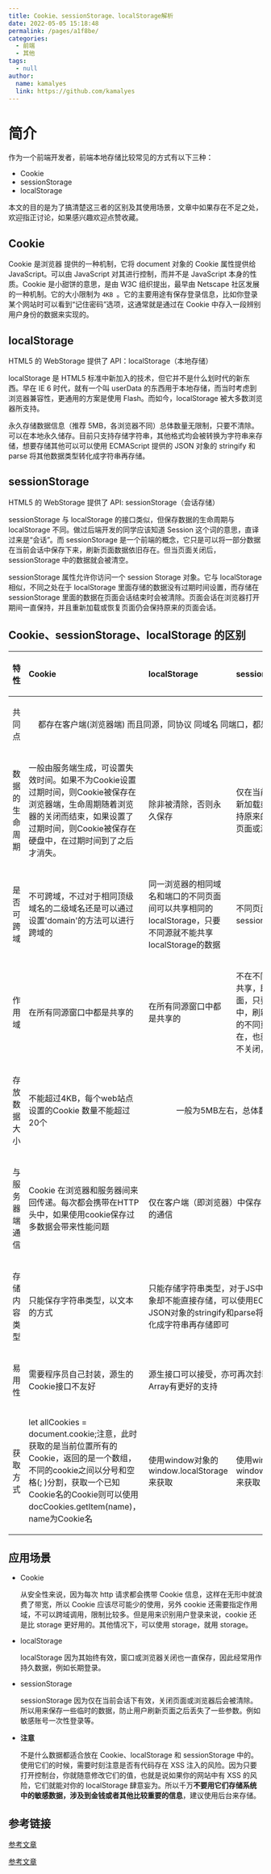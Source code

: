```yaml
---
title: Cookie、sessionStorage、localStorage解析
date: 2022-05-05 15:18:48
permalink: /pages/a1f8be/
categories: 
  - 前端
  - 其他
tags: 
  - null
author: 
  name: kamalyes
  link: https://github.com/kamalyes
---
```


# 简介

作为一个前端开发者，前端本地存储比较常见的方式有以下三种：

- Cookie
- sessionStorage
- localStorage

本文的目的是为了搞清楚这三者的区别及其使用场景，文章中如果存在不足之处，欢迎指正讨论，如果感兴趣欢迎点赞收藏。

## Cookie

Cookie 是浏览器 提供的一种机制，它将 document 对象的 Cookie 属性提供给 JavaScript。可以由 JavaScript 对其进行控制，而并不是 JavaScript 本身的性质。Cookie 是小甜饼的意思，是由 W3C 组织提出，最早由 Netscape 社区发展的一种机制。它的大小限制为 `4KB `。它的主要用途有保存登录信息，比如你登录某个网站时可以看到“记住密码”选项，这通常就是通过在 Cookie 中存入一段辨别用户身份的数据来实现的。

## localStorage

HTML5 的 WebStorage 提供了 API：localStorage（本地存储）

localStorage 是 HTML5 标准中新加入的技术，但它并不是什么划时代的新东西。早在 IE 6 时代，就有一个叫 userData 的东西用于本地存储，而当时考虑到浏览器兼容性，更通用的方案是使用 Flash。而如今，localStorage 被大多数浏览器所支持。

永久存储数据信息（推荐 5MB，各浏览器不同）总体数量无限制，只要不清除。可以在本地永久储存。目前只支持存储字符串，其他格式均会被转换为字符串来存储，想要存储其他可以可以使用 ECMAScript 提供的 JSON 对象的 stringify 和 parse 将其他数据类型转化成字符串再存储。

## sessionStorage

HTML5 的 WebStorage 提供了 API: sessionStorage（会话存储）

sessionStorage 与 localStorage 的接口类似，但保存数据的生命周期与 localStorage 不同。做过后端开发的同学应该知道 Session 这个词的意思，直译过来是“会话”。而 sessionStorage 是一个前端的概念，它只是可以将一部分数据在当前会话中保存下来，刷新页面数据依旧存在。但当页面关闭后，sessionStorage 中的数据就会被清空。

sessionStorage 属性允许你访问一个 session Storage 对象。它与 localStorage 相似，不同之处在于 localStorage 里面存储的数据没有过期时间设置，而存储在 sessionStorage 里面的数据在页面会话结束时会被清除。页面会话在浏览器打开期间一直保持，并且重新加载或恢复页面仍会保持原来的页面会话。

## Cookie、sessionStorage、localStorage 的区别

<table>
  <thead>
    <tr>
      <th style="text-align:left">
        <div class="table-header">
        <p>特性</p>
        </div>
      </th>
      <th style="text-align:left">
        <div class="table-header">
        <p>Cookie</p>
        </div>
      </th>
      <th style="text-align:left">
        <div class="table-header">
        <p>localStorage</p>
        </div>
      </th>
      <th style="text-align:left">
        <div class="table-header">
        <p>sessionStorage</p>
        </div>
      </th>
    </tr>
  </thead>
  <tbody>
    <tr>
      <td style="text-align:left">
        <div class="table-cell">
          <p>共同点</p>
        </div>
      </td>
      <td style="text-align:center" colspan="3" rowspan="1">
        <div class="table-cell">
          <p>都存在客户端(浏览器端) 而且同源，同协议 同域名 同端口，都是键值对的集合</p>
        </div>
      </td>
    </tr>
    <tr>
      <td style="text-align:left">
        <div class="table-cell">
          <p>数据的生命周期</p>
        </div>
      </td>
      <td style="text-align:left">
        <div class="table-cell">
         <p>一般由服务端生成，可设置失效时间。如果不为Cookie设置过期时间，则Cookie被保存在浏览器端，生命周期随着浏览器的关闭而结束，如果设置了过期时间，则Cookie被保存在硬盘中，在过期时间到了之后才消失。</p>
        </div>
      </td>
      <td style="text-align:left">
        <div class="table-cell">
          <p>除非被清除，否则永久保存</p>
        </div>
      </td>
      <td style="text-align:left">
        <div class="table-cell">
          <p>仅在当前会话下有效，重新加载或恢复页面仍会保持原来的页面会话，关闭页面或浏览器后被清除</p>
        </div>
      </td>
    </tr>
    <tr>
      <td style="text-align:left">
        <div class="table-cell">
          <p>是否可跨域</p>
        </div>
      </td>
      <td style="text-align:left">
        <div class="table-cell">
         <p>不可跨域，不过对于相同顶级域名的二级域名还是可以通过设置'domain'的方法可以进行跨域的</p>
        </div>
      </td>
      <td style="text-align:left">
        <div class="table-cell">
          <p>同一浏览器的相同域名和端口的不同页面间可以共享相同的localStorage，只要不同源就不能共享localStorage的数据</p>
        </div>
      </td>
      <td style="text-align:left">
        <div class="table-cell">
          <p>不同页面间不共享sessionStorage的信息</p>
        </div>
      </td>
    </tr>
    <tr>
      <td style="text-align:left">
        <div class="table-cell">
          <p>作用域</p>
        </div>
      </td>
      <td style="text-align:left">
        <div class="table-cell">
         <p>在所有同源窗口中都是共享的</p>
        </div>
      </td>
      <td style="text-align:left">
        <div class="table-cell">
          <p>在所有同源窗口中都是共享的</p>
        </div>
      </td>
      <td style="text-align:left">
        <div class="table-cell">
          <p>不在不同的浏览器窗口中共享，即使是同一个页面，只要在同源的同窗口中，刷新页面或进入同源的不同页面，数据始终存在，也就是说只要浏览器不关闭，数据仍然存在</p>
        </div>
      </td>
    </tr>
    <tr>
      <td style="text-align:left">
        <div class="table-cell">
          <p>存放数据大小</p>
        </div>
      </td>
      <td style="text-align:left">
        <div class="table-cell">
          <p>不能超过4KB，每个web站点设置的Cookie 数量不能超过20个</p>
        </div>
      </td>
      <td style="text-align:center" colspan="2" rowspan="1">
        <div class="table-cell">
          <p>一般为5MB左右，总体数量无限制</p>
        </div>
      </td>
    </tr>
    <tr>
      <td style="text-align:left">
        <div class="table-cell">
          <p>与服务器端通信</p>
        </div>
      </td>
      <td style="text-align:left">
        <div class="table-cell">
          <p>Cookie 在浏览器和服务器间来回传递。每次都会携带在HTTP头中，如果使用cookie保存过多数据会带来性能问题</p>
        </div>
      </td>
      <td style="text-align:left" colspan="2" rowspan="1">
        <div class="table-cell">
          <p>仅在客户端（即浏览器）中保存，不参与和服务器的通信</p>
        </div>
      </td>
    </tr>
    <tr>
      <td style="text-align:left">
        <div class="table-cell">
          <p>存储内容类型</p>
        </div>
      </td>
      <td style="text-align:left">
        <div class="table-cell">
          <p>只能保存字符串类型，以文本的方式</p>
        </div>
      </td>
      <td style="text-align:left" colspan="2" rowspan="1">
        <div class="table-cell">
          <p>只能存储字符串类型，对于JS中常用的数组或对象却不能直接存储，可以使用ECMAScript提供的JSON对象的stringify和parse将其他数据类型转化成字符串再存储即可
      </td>
    </tr>
    <tr>
      <td style="text-align:left">
        <div class="table-cell">
          <p>易用性</p>
        </div>
      </td>
      <td style="text-align:left">
        <div class="table-cell">
          <p>需要程序员自己封装，源生的Cookie接口不友好</p>
        </div>
      </td>
      <td style="text-align:left" colspan="2" rowspan="1">
        <div class="table-cell">
          <p>源生接口可以接受，亦可再次封装来对Object和Array有更好的支持</p>
        </div>
      </td>
    </tr>
    <tr>
      <td style="text-align:left">
        <div class="table-cell">
          <p>获取方式</p>
        </div>
      </td>
      <td style="text-align:left">
        <div class="table-cell">
         <p> let allCookies = document.cookie;注意，此时获取的是当前位置所有的Cookie，返回的是一个数组，不同的cookie之间以分号和空格(; )分割，获取一个已知Cookie名的Cookie则可以使用docCookies.getItem(name)，name为Cookie名</p>
        </div>
      </td>
      <td style="text-align:left">
        <div class="table-cell">
          <p>使用window对象的window.localStorage来获取</p>
        </div>
      </td>
      <td style="text-align:left">
        <div class="table-cell">
          <p>使用window对象的window.sessionStorage来获取</p>
        </div>
      </td>
    </tr>
  </tbody>
</table>

## 应用场景

- Cookie

  从安全性来说，因为每次 http 请求都会携带 Cookie 信息，这样在无形中就浪费了带宽，所以 Cookie 应该尽可能少的使用，另外 cookie 还需要指定作用域，不可以跨域调用，限制比较多。但是用来识别用户登录来说，cookie 还是比 storage 更好用的。其他情况下，可以使用 storage，就用 storage。

- localStorage

  localStorage 因为其始终有效，窗口或浏览器关闭也一直保存，因此经常用作持久数据，例如长期登录。

- sessionStorage

  sessionStorage 因为仅在当前会话下有效，关闭页面或浏览器后会被清除。所以用来保存一些临时的数据，防止用户刷新页面之后丢失了一些参数。例如敏感账号一次性登录等。

- **注意**

  不是什么数据都适合放在 Cookie、localStorage 和 sessionStorage 中的。使用它们的时候，需要时刻注意是否有代码存在 XSS 注入的风险。因为只要打开控制台，你就随意修改它们的值，也就是说如果你的网站中有 XSS 的风险，它们就能对你的 localStorage 肆意妄为。所以千万**不要用它们存储系统中的敏感数据，涉及到金钱或者其他比较重要的信息**，建议使用后台来存储。

## 参考链接

[参考文章](https://segmentfault.com/a/1190000014936796)

[参考文章](https://www.cnblogs.com/leftJS/p/10927013.html)
